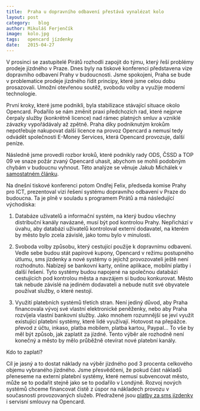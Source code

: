 ```yaml
---
title:	Praha u dopravního odbavení přestává vynalézat kolo
layout:	post
category:	blog
author:	Mikuláš Ferjenčík
image:	kolo.jpg
tags:	opencard jízdenky 
date:	2015-04-27
---
```


V prosinci se zastupitelé Pirátů rozhodli zapojit do týmu, který řeší problémy prodeje jízdného v Praze. Dnes byly na tiskové konferenci představena vize dopravního odbavení Prahy v budoucnosti. Jsme spokojeni, Praha se bude v problematice prodeje jízdného řídit principy, které jsme celou dobu prosazovali. Umožní otevřenou soutěž, svobodu volby a využije moderní technologie. 

První kroky, které jsme podnikli, byla stabilizace stávající situace okolo Opencard. Podařilo se nám změnit praxi předchozích rad, které nejprve čerpaly služby (konkrétně licence) nad rámec platných smluv a vzniklé závazky vypořádávaly až zpětně. Praha díky podniknutým krokům nepotřebuje nakupovat další licence na provoz Opencard a nemusí tedy odvádět společnosti E-Money Services, která Opencard provozuje, další peníze. 

Následně jsme provedli rozbor kroků, které podnikly rady ODS, ČSSD a TOP 09 ve snaze požár zvaný Opencard uhasit, abychom se mohli podobným chybám v budoucnu vyhnout. Této analýze se věnuje Jakub Michálek v [samostatném článku](http://praha.pirati.cz/haseni-opencard.html). 

Na dnešní tiskové konferenci potom Ondřej Felix, předseda komise Prahy pro ICT, prezentoval vizi řešení systému dopravního odbavení v Praze do budoucna. Ta je plně v souladu s programem Pirátů a má následující východiska:

1. Databáze uživatelů a informační systém, na který budou všechny distribuční kanály navázané, musí být pod kontrolou Prahy. Nepřichází v úvahu, aby databázi uživatelů kontroloval externí dodavatel, na kterém by město bylo zcela závislé, jako tomu bylo v minulosti. 

2. Svoboda volby způsobu, který cestující použije k dopravnímu odbavení. Vedle sebe budou stát papírové kupony, Opencard v režimu postupného útlumu, sms jízdenky a nové systémy o jejichž provozovateli ještě není rozhodnuto. Nabízejí se bankovní karty, online aplikace, mobilní platby i další řešení. Tyto systémy budou napojené na společnou databázi cestujících pod kontrolou města a navzájem si budou konkurovat. Město tak nebude závislé na jediném dodavateli a nebude nutit své obyvatele používat služby, o které nestojí. 

3. Využití platebních systémů třetích stran. Není jediný důvod, aby Praha financovala vývoj své vlastní elektronické peněženky, nebo aby Praha rozvíjela vlastní bankovní služby. Jako mnohem rozumnější se jeví využít existující platební systémy, které lidé využívají. Hotovost na přepážce. převod z účtu, inkaso, platba mobilem, platba kartou, Paypal... To vše by měl být způsob, jak zaplatit za jízdné. Tento výběr ale rozhodně není konečný a město by mělo průběžně otevírat nové platební kanály. 

Kdo to zaplatí?

Cíl je jasný a to dostat náklady na výběr jízdného pod 3 procenta celkového objemu vybraného jízdného. Jsme přesvědčeni, že pokud část nákladů přeneseme na externí platební systémy, které nemusí subvencovat město, může se to podařit stejně jako se to podařilo v Londýně. Rozvoj nových systémů chceme financovat čistě z úspor na nákladech provozu v současnosti provozovaných služeb. Předražené jsou [platby za sms jízdenky](http://praha.pirati.cz/sms-jizdenky.html) i servisní smlouvy na Opencard. 






